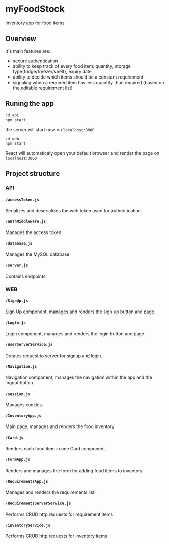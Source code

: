 # myFoodStock
Inventory app for food items

## Overview
It's main features are:
- secure authentication
- ability to keep track of every food item: quantity, storage type(fridge/freezer/shelf), expiry date
- ability to decide which items should be a constant requirement
- signaling when a required item has less quantity than required (based on the editable requirement list)

## Runing the app
````bash
cd api
npm start
````
the server will start now on `localhost:8080`

````bash
cd web
npm start
````
React will automaticaly open your default browser and render the page on `localhost:3000`

## Project structure

### API
#### `/accessToken.js`
Serializes and deserializes the web token used for authentication.

#### `/authMiddleware.js`
Manages the access token.

#### `/database.js`
Manages the MySQL database.

#### `/server.js`
Contains endpoints.

### WEB
#### `/SignUp.js`
Sign Up component, manages and renders the sign up button and page.

#### `/Login.js`
Login component, manages and renders the login button and page.

#### `/userServerService.js`
Creates request to server for signup and login.

#### `/Navigation.js`
Navigation component, manages the navigation within the app and the logout button.

#### `/session.js`
Manages cookies.

#### `/InventoryApp.js`
Main page, manages and renders the food inventory

#### `/Card.js`
Renders each food item in one Card component.

#### `/FormApp.js`
Renders and manages the form for adding food items to inventory

#### `/RequirementsApp.js`
Manages and renders the requirements list.

#### `/RequirementsServerService.js`
Performs CRUD http requests for requirement items 

#### `/inventoryService.js`
Performs CRUD http requests for inventory items



